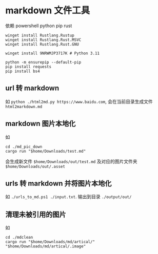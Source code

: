 # markdown 文件工具

依赖 powershell python pip rust

``` pwsh
winget install Rustlang.Rustup
winget install Rustlang.Rust.MSVC
winget install Rustlang.Rust.GNU

winget install 9NRWMJP3717K # Python 3.11

python -m ensurepip --default-pip
pip install requests
pip install bs4
```

## url 转 markdown

如 `python ./html2md.py https://www.baidu.com`, 会在当前目录生成文件 `html2markdown.md`

## markdown 图片本地化

如

``` pwsh
cd ./md_pic_down
cargo run "$home/Downloads/test.md"
```

会生成新文件 `$home/Downloads/out/test.md` 及对应的图片文件夹 `$home/Downloads/out/.asset`

## urls 转 markdown 并将图片本地化

如 `./urls_to_md.ps1 ./input.txt`. 输出到目录 `./output/out/`

## 清理未被引用的图片

如

``` pwsh
cd ./mdclean
cargo run "$home/Downloads/md/artical/" "$home/Downloads/md/artical/.image"
```
